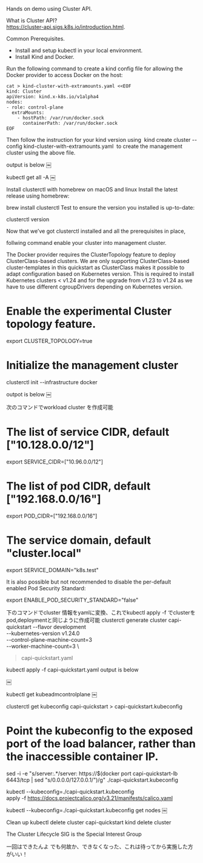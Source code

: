 Hands on demo using Cluster API. 

What is Cluster API?  
https://cluster-api.sigs.k8s.io/introduction.html. 

Common Prerequisites. 
* Install and setup kubectl in your local environment.  
* Install Kind and Docker. 


Run the following command to create a kind config file for allowing the Docker provider to access Docker on the host:  

```
cat > kind-cluster-with-extramounts.yaml <<EOF
kind: Cluster
apiVersion: kind.x-k8s.io/v1alpha4
nodes:
- role: control-plane
  extraMounts:
    - hostPath: /var/run/docker.sock
      containerPath: /var/run/docker.sock
EOF
```

Then follow the instruction for your kind version using 
kind create cluster --config kind-cluster-with-extramounts.yaml 
to create the management cluster using the above file.

output is below
￼

kubectl get all -A 
￼

Install clusterctl with homebrew on macOS and linux
Install the latest release using homebrew:

brew install clusterctl
Test to ensure the version you installed is up-to-date:

clusterctl version

Now that we’ve got clusterctl installed and all the prerequisites in place,

follwing command enable your cluster into management cluster.

The Docker provider requires the ClusterTopology feature to deploy ClusterClass-based clusters. We are only supporting ClusterClass-based cluster-templates in this quickstart as ClusterClass makes it possible to adapt configuration based on Kubernetes version. This is required to install Kubernetes clusters < v1.24 and for the upgrade from v1.23 to v1.24 as we have to use different cgroupDrivers depending on Kubernetes version.

# Enable the experimental Cluster topology feature.
export CLUSTER_TOPOLOGY=true

# Initialize the management cluster
clusterctl init --infrastructure docker

outpot is below
￼

次のコマンドでworkload cluster を作成可能
# The list of service CIDR, default ["10.128.0.0/12"]
export SERVICE_CIDR=["10.96.0.0/12"]

# The list of pod CIDR, default ["192.168.0.0/16"]
export POD_CIDR=["192.168.0.0/16"]

# The service domain, default "cluster.local"
export SERVICE_DOMAIN="k8s.test"

It is also possible but not recommended to disable the per-default enabled Pod Security Standard:

export ENABLE_POD_SECURITY_STANDARD="false"

下のコマンドでcluster 情報をyamlに変換、これでkubectl apply -f でclusterをpod,deploymentと同じように作成可能 
clusterctl generate cluster capi-quickstart --flavor development \
  --kubernetes-version v1.24.0 \
  --control-plane-machine-count=3 \
  --worker-machine-count=3 \
  > capi-quickstart.yaml

kubectl apply -f capi-quickstart.yaml
output is below

￼

kubectl get kubeadmcontrolplane
￼

clusterctl get kubeconfig capi-quickstart > capi-quickstart.kubeconfig

# Point the kubeconfig to the exposed port of the load balancer, rather than the inaccessible container IP.

sed -i -e "s/server:.*/server: https:\/\/$(docker port capi-quickstart-lb 6443/tcp | sed "s/0.0.0.0/127.0.0.1/")/g" ./capi-quickstart.kubeconfig

kubectl --kubeconfig=./capi-quickstart.kubeconfig \
  apply -f https://docs.projectcalico.org/v3.21/manifests/calico.yaml

kubectl --kubeconfig=./capi-quickstart.kubeconfig get nodes
￼

Clean up 
kubectl delete cluster capi-quickstart
kind delete cluster



The Cluster Lifecycle SIG is the Special Interest Group


一回はできたんよ
でも何故か、できなくなった、これは待ってから実施した方がいい！
